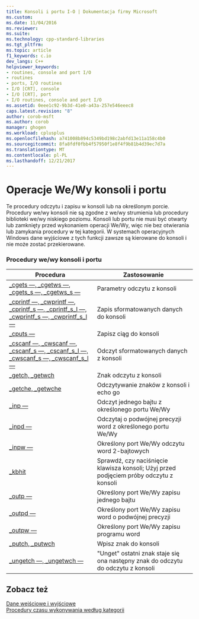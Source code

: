 ```yaml
---
title: Konsoli i portu I-O | Dokumentacja firmy Microsoft
ms.custom: 
ms.date: 11/04/2016
ms.reviewer: 
ms.suite: 
ms.technology: cpp-standard-libraries
ms.tgt_pltfrm: 
ms.topic: article
f1_keywords: c.io
dev_langs: C++
helpviewer_keywords:
- routines, console and port I/O
- routines
- ports, I/O routines
- I/O [CRT], console
- I/O [CRT], port
- I/O routines, console and port I/O
ms.assetid: 0eee1c92-9b3d-41e0-a43a-257e546eeec8
caps.latest.revision: "8"
author: corob-msft
ms.author: corob
manager: ghogen
ms.workload: cplusplus
ms.openlocfilehash: a741008b894c5349bd198c2abfd13e11a158c4b0
ms.sourcegitcommit: 8fa8fdf0fbb4f57950f1e8f4f9b81b4d39ec7d7a
ms.translationtype: MT
ms.contentlocale: pl-PL
ms.lasthandoff: 12/21/2017
---
```

# <a name="console-and-port-io"></a>Operacje We/Wy konsoli i portu
Te procedury odczytu i zapisu w konsoli lub na określonym porcie. Procedury we/wy konsoli nie są zgodne z we/wy strumienia lub procedury biblioteki we/wy niskiego poziomu. Konsoli lub portu nie musi być otwarty lub zamknięty przed wykonaniem operacji We/Wy, więc nie bez otwierania lub zamykania procedury w tej kategorii. W systemach operacyjnych Windows dane wyjściowe z tych funkcji zawsze są kierowane do konsoli i nie może zostać przekierowane.  
  
### <a name="console-and-port-io-routines"></a>Procedury we/wy konsoli i portu  
  
|Procedura|Zastosowanie|  
|-------------|---------|  
|[_cgets —, _cgetws —](../c-runtime-library/cgets-cgetws.md), [_cgets_s —, _cgetws_s —](../c-runtime-library/reference/cgets-s-cgetws-s.md)|Parametry odczytu z konsoli|  
|[_cprintf —, _cwprintf —](../c-runtime-library/reference/cprintf-cprintf-l-cwprintf-cwprintf-l.md), [_cprintf_s —, _cprintf_s_l —, _cwprintf_s —, _cwprintf_s_l —](../c-runtime-library/reference/cprintf-s-cprintf-s-l-cwprintf-s-cwprintf-s-l.md)|Zapis sformatowanych danych do konsoli|  
|[_cputs —](../c-runtime-library/reference/cputs-cputws.md)|Zapisz ciąg do konsoli|  
|[_cscanf —, _cwscanf —](../c-runtime-library/reference/cscanf-cscanf-l-cwscanf-cwscanf-l.md), [_cscanf_s —, _cscanf_s_l —, _cwscanf_s —, _cwscanf_s_l —](../c-runtime-library/reference/cscanf-s-cscanf-s-l-cwscanf-s-cwscanf-s-l.md)|Odczyt sformatowanych danych z konsoli|  
|[_getch, _getwch](../c-runtime-library/reference/getch-getwch.md)|Znak odczytu z konsoli|  
|[_getche, _getwche](../c-runtime-library/reference/getch-getwch.md)|Odczytywanie znaków z konsoli i echo go|  
|[_inp —](../c-runtime-library/inp-inpw-inpd.md)|Odczyt jednego bajtu z określonego portu We/Wy|  
|[_inpd —](../c-runtime-library/inp-inpw-inpd.md)|Odczytaj o podwójnej precyzji word z określonego portu We/Wy|  
|[_inpw —](../c-runtime-library/inp-inpw-inpd.md)|Określony port We/Wy odczytu word 2-bajtowych|  
|[_kbhit](../c-runtime-library/reference/kbhit.md)|Sprawdź, czy naciśnięcie klawisza konsoli; Użyj przed podjęciem próby odczytu z konsoli|  
|[_outp —](../c-runtime-library/outp-outpw-outpd.md)|Określony port We/Wy zapisu jednego bajtu|  
|[_outpd —](../c-runtime-library/outp-outpw-outpd.md)|Określony port We/Wy zapisu word o podwójnej precyzji|  
|[_outpw —](../c-runtime-library/outp-outpw-outpd.md)|Określony port We/Wy zapisu programu word|  
|[_putch, _putwch](../c-runtime-library/reference/putch-putwch.md)|Wpisz znak do konsoli|  
|[_ungetch —, _ungetwch —](../c-runtime-library/reference/ungetch-ungetwch-ungetch-nolock-ungetwch-nolock.md)|"Unget" ostatni znak staje się ona następny znak do odczytu do odczytu z konsoli|  
  
## <a name="see-also"></a>Zobacz też  
 [Dane wejściowe i wyjściowe](../c-runtime-library/input-and-output.md)   
 [Procedury czasu wykonywania według kategorii](../c-runtime-library/run-time-routines-by-category.md)